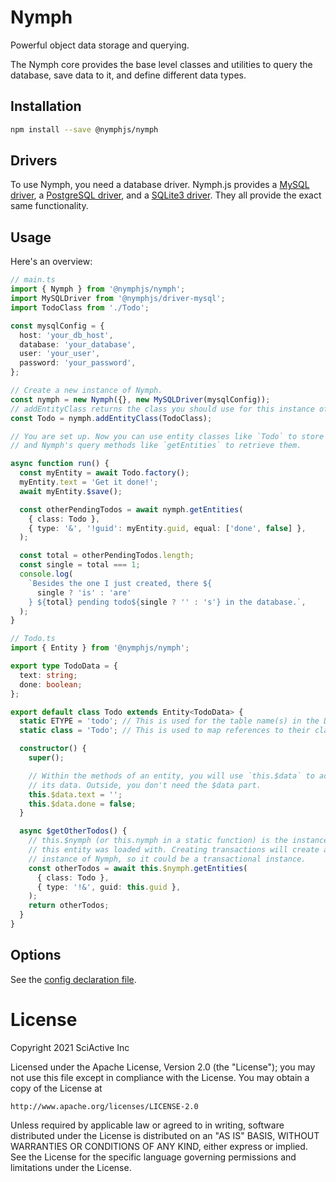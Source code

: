 # Nymph

Powerful object data storage and querying.

The Nymph core provides the base level classes and utilities to query the database, save data to it, and define different data types.

## Installation

```sh
npm install --save @nymphjs/nymph
```

## Drivers

To use Nymph, you need a database driver. Nymph.js provides a [MySQL driver](../driver-mysql/README.md), a [PostgreSQL driver](../driver-postgresql/README.md), and a [SQLite3 driver](../driver-sqlite3/README.md). They all provide the exact same functionality.

## Usage

Here's an overview:

```ts
// main.ts
import { Nymph } from '@nymphjs/nymph';
import MySQLDriver from '@nymphjs/driver-mysql';
import TodoClass from './Todo';

const mysqlConfig = {
  host: 'your_db_host',
  database: 'your_database',
  user: 'your_user',
  password: 'your_password',
};

// Create a new instance of Nymph.
const nymph = new Nymph({}, new MySQLDriver(mysqlConfig));
// addEntityClass returns the class you should use for this instance of Nymph.
const Todo = nymph.addEntityClass(TodoClass);

// You are set up. Now you can use entity classes like `Todo` to store data,
// and Nymph's query methods like `getEntities` to retrieve them.

async function run() {
  const myEntity = await Todo.factory();
  myEntity.text = 'Get it done!';
  await myEntity.$save();

  const otherPendingTodos = await nymph.getEntities(
    { class: Todo },
    { type: '&', '!guid': myEntity.guid, equal: ['done', false] },
  );

  const total = otherPendingTodos.length;
  const single = total === 1;
  console.log(
    `Besides the one I just created, there ${
      single ? 'is' : 'are'
    } ${total} pending todo${single ? '' : 's'} in the database.`,
  );
}
```

```ts
// Todo.ts
import { Entity } from '@nymphjs/nymph';

export type TodoData = {
  text: string;
  done: boolean;
};

export default class Todo extends Entity<TodoData> {
  static ETYPE = 'todo'; // This is used for the table name(s) in the DB.
  static class = 'Todo'; // This is used to map references to their class.

  constructor() {
    super();

    // Within the methods of an entity, you will use `this.$data` to access
    // its data. Outside, you don't need the $data part.
    this.$data.text = '';
    this.$data.done = false;
  }

  async $getOtherTodos() {
    // this.$nymph (or this.nymph in a static function) is the instance of Nymph
    // this entity was loaded with. Creating transactions will create a new
    // instance of Nymph, so it could be a transactional instance.
    const otherTodos = await this.$nymph.getEntities(
      { class: Todo },
      { type: '!&', guid: this.guid },
    );
    return otherTodos;
  }
}
```

## Options

See the [config declaration file](src/conf/d.ts).

# License

Copyright 2021 SciActive Inc

Licensed under the Apache License, Version 2.0 (the "License");
you may not use this file except in compliance with the License.
You may obtain a copy of the License at

    http://www.apache.org/licenses/LICENSE-2.0

Unless required by applicable law or agreed to in writing, software
distributed under the License is distributed on an "AS IS" BASIS,
WITHOUT WARRANTIES OR CONDITIONS OF ANY KIND, either express or implied.
See the License for the specific language governing permissions and
limitations under the License.
